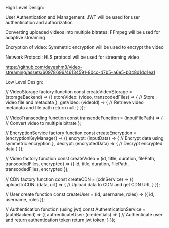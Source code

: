 High Level Design:


  User Authentication and Management:
    JWT will be used for user authentication and authorization
  
  Converting uploaded videos into multiple bitrates:
    FFmpeg will be used for adaptive streaming

  Encryption of video:
    Symmetric encryption will be used to encrypt the video

  Network Protocol:
    HLS protocol will be used for streaming video  


https://github.com/deveshm8/video-streaming/assets/60978696/46134591-80cc-47b5-a6e5-b048d1dd1ea1


Low Level Design:


// VideoStorage factory function
const createVideoStorage = (storageBackend) => ({
    storeVideo: (video, transcodedFiles) => {
        // Store video file and metadata
    },
    getVideo: (videoId) => {
        // Retrieve video metadata and file path
        return null;
    }
});

// VideoTranscoding function
const transcodeFunction = (inputFilePath) => {
    // Convert video to multiple bitrate 
};

// EncryptionService factory function
const createEncryption = (encryptionKeyManager) => ({
    encrypt: (inputData) => {
        // Encrypt data using symmetric encryption
    },
    decrypt: (encryptedData) => {
        // Decrypt encrypted data
    }
});

 // Video factory function
const createVideo = (id, title, duration, filePath, transcodedFiles, encrypted) => ({
    id,
    title,
    duration,
    filePath,
    transcodedFiles,
    encrypted
});

// CDN factory function
const createCDN = (cdnService) => ({
    uploadToCDN: (data, url) => {
        // Upload data to CDN and get CDN URL
    }
});

// User create function
const createUser = (id, username, roles) => ({
    id,
    username,
    roles
});

// Authentication function (using jwt)
const AuthenticationService = (authBackend) => ({
    authenticateUser: (credentials) => {
        // Authenticate user and return authentication token
        return jwt token;
    }
});

